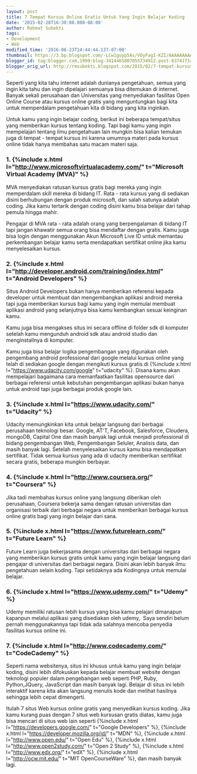 ```yaml
---
layout: post
title: 7 Tempat Kursus Online Gratis Untuk Yang Ingin Belajar Koding
date: '2015-02-28T16:30:00.000-08:00'
author: Rahmat Subekti
tags:
- Development
- Web
modified_time: '2016-06-23T14:44:44.137-07:00'
thumbnail: https://3.bp.blogspot.com/-LCw1guyp5As/VOyFagI-KZI/AAAAAAAAAvs/NTwStd_yfc4/s72-c/mva.png
blogger_id: tag:blogger.com,1999:blog-3414465807055734912.post-6374171464304575166
blogger_orig_url: http://rmsubekti.blogspot.com/2015/02/7-tempat-kursus-online-gratis-untuk.html
---
```

Seperti yang kita tahu internet adalah dunianya pengetahuan, semua yang ingin kita tahu dan ingin dipelajari semuanya bisa ditemukan di internet. Banyak sekali perusahaan dan Universitas yang menyediakan fasilitas Open Online Course atau kursus online gratis yang menguntungkan bagi kita untuk memperdalam pengetahuan kita di bidang yang kita inginkan.

Untuk kamu yang ingin belajar coding, berikut ini beberapa tempat/situs yang memberikan kursus tentang koding. Tapi bagi kamu yang ingin mempelajari tentang ilmu pengetahuan lain mungkin bisa kalian temukan juga di tempat - tempat kursus ini karena umumnya materi pada kursus online tidak hanya membahas satu macam materi saja.

### 1. {%include x.html l="http://www.microsoftvirtualacademy.com/" t="Microsoft Virtual Academy (MVA)" %}
MVA menyediakan ratusan kursus gratis bagi mereka yang ingin memperdalam skill mereka di bidang IT. Rata - rata kursus yang di sediakan disini berhubungan dengan produk microsoft, dan salah satunya adalah coding. Jika kamu tertarik dengan coding disini kamu bisa belajar dari tahap pemula hingga mahir.

Pengajar di MVA rata - rata adalah orang yang berpengalaman di bidang IT tapi jangan khawatir semua orang bisa mendaftar dengan gratis. Kamu juga bisa login dengan menggunakan Akun Microsoft Live ID untuk memantau perkembangan belajar kamu serta mendapatkan sertifikat online jika kamu menyelesaikan kursus.

### 2. {%include x.html l="http://developer.android.com/training/index.html" t="Android Developers" %}
Situs Android Developers bukan hanya memberikan referensi kepada developer untuk membuat dan mengembangkan aplikasi android mereka tapi juga memberikan kursus bagi kamu yang ingin memulai membuat aplikasi android yang selanjutnya bisa kamu kembangkan sesuai keinginan kamu.

Kamu juga bisa mengakses situs ini secara offline  di folder sdk di komputer setelah kamu mengunduh android sdk atau android studio dan menginstallnya di komputer.

Kamu juga bisa belajar logika pengembangan yang digunakan oleh pengembang android professional dari google melalui kursus online yang telah di sediakan google dengan mengikuti kursus gratis di {%include x.html l="https://www.udacity.com/google" t="udacity" %}. Disana kamu akan mempelajari bagaimana cara memanfaatkan fasilitas opensource dari berbagai referensi untuk kebutuhan pengembangan aplikasi bukan hanya untuk android tapi juga berbagai produk google lain.

### 3. {%include x.html l="https://www.udacity.com/" t="Udacity" %}
Udacity memungkinkan kita untuk belajar langsung dari berbagai perusahaan teknologi besar. Google, AT'T, Facebook, Salesforce, Cloudera, mongoDB, Capital One dan masih banyak lagi untuk menjadi professional di bidang pengembangan Web, Pengembangan Seluler, Analisis data, dan masih banyak lagi. Setelah menyelesaikan kursus kamu bisa mendapatkan sertifikat. Tidak semua kursus yang ada di udacity memberikan sertifikat secara gratis, beberapa mungkin berbayar.

### 4. {%include x.html l="http://www.coursera.org/" t="Coursera" %}
Jika tadi membahas kursus online yang langsung diberikan oleh perusahaan, Coursera bekerja sama dengan ratusan universitas dan organisasi terbaik dari berbagai negara untuk memberikan berbagai kursus online gratis bagi yang ingin belajar dari sana.

### 5. {%include x.html l="https://www.futurelearn.com/" t="Future Learn" %}
Future Learn juga bekerjasama dengan universitas dari berbagai negara yang memberikan kursus gratis untuk kamu yang ingin belajar langsung dari pengajar di universitas dari berbagai negara. Disini akan lebih banyak ilmu pengetahuan selain koding. Tapi setidaknya ada Kodingnya untuk memulai belajar.

### 6. {%include x.html l="https://www.udemy.com/" t="Udemy" %}
Udemy memiliki ratusan lebih kursus yang bisa kamu pelajari dimanapun kapanpun melalui aplikasi yang disediakan oleh udemy, &nbsp;Saya sendiri belum pernah menggunakannya tapi tidak ada salahnya mencoba penyedia fasilitas kursus online ini.

### 7. {%include x.html l="http://www.codecademy.com/" t="CodeCademy" %}
Seperti nama websitenya, situs ini khusus untuk kamu yang ingin belajar koding, disini lebih difokuskan kepada belajar membuat website dengan teknologi populer dalam pengebangan web seperti PHP, Ruby, Python,JQuery, JavaScript dan masih banyak lagi. Belajar di situs ini lebih interaktif karena kita akan langsung menulis kode dan melihat hasilnya sehingga lebih cepat dimengerti.

Itulah 7 situs Web kursus online gratis yang menyedikan kursus koding. Jika kamu kurang puas dengan 7 situs web kursusan gratis diatas,  kamu juga bisa mencari di situs web lain seperti {%include x.html l="https://developers.google.com/" t="Google Developers" %}, {%include x.html l="https://developer.mozilla.org/id/" t="MDN" %}, {%include x.html l="http://www.open.edu/" t="Open Edu" %}, {%include x.html l="http://www.open2study.com/" t="Open 2 Study" %}, {%include x.html l="http://www.edx.org/" t="edX" %}, {%include x.html l="http://ocw.mit.edu/" t="MIT OpenCourseWare" %}, dan masih banyak lagi.
